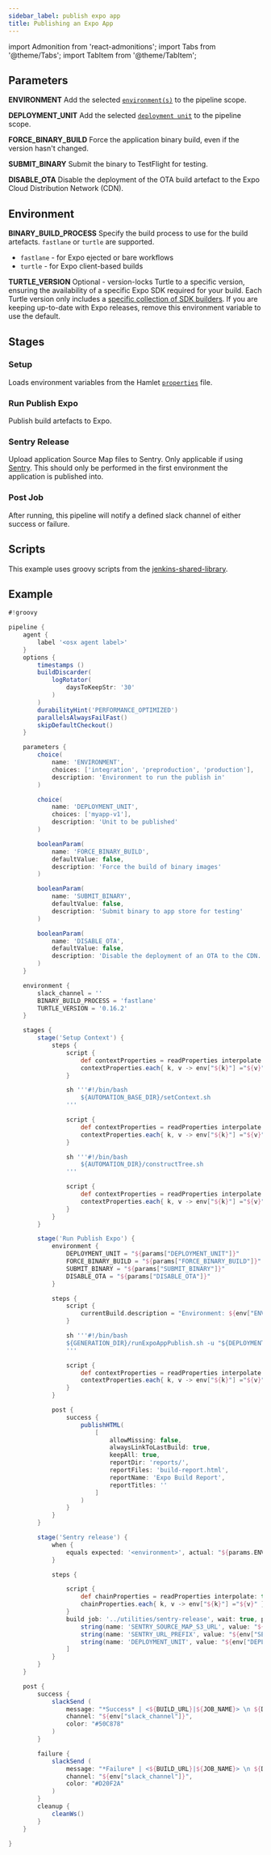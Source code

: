 ```yaml
---
sidebar_label: publish expo app
title: Publishing an Expo App
---
```

import Admonition from 'react-admonitions';
import Tabs from '@theme/Tabs';
import TabItem from '@theme/TabItem';

## Parameters

**ENVIRONMENT** 
Add the selected [`environment(s)`](../../../../../foundations/terminology#environment) to the pipeline scope.

**DEPLOYMENT_UNIT**
Add the selected [`deployment unit`](../../../../../foundations/lifecycle#deployment-units) to the pipeline scope.

**FORCE_BINARY_BUILD**
Force the application binary build, even if the version hasn't changed.

**SUBMIT_BINARY**
Submit the binary to TestFlight for testing.

**DISABLE_OTA**
Disable the deployment of the OTA build artefact to the Expo Cloud Distribution Network (CDN).

## Environment

**BINARY_BUILD_PROCESS**
Specify the build process to use for the build artefacts. `fastlane` or `turtle` are supported.
* `fastlane` - for Expo ejected or bare workflows
* `turtle` - for Expo client-based builds

**TURTLE_VERSION**
Optional - version-locks Turtle to a specific version, ensuring the availability of a specific Expo SDK required for your build.
Each Turtle version only includes a [specific collection of SDK builders](ttps://github.com/expo/turtle/tree/master/shellTarballs). If you are keeping up-to-date with Expo releases, remove this environment variable to use the default.

## Stages

### Setup
Loads environment variables from the Hamlet [`properties`](../properties/properties) file.

### Run Publish Expo
Publish build artefacts to Expo.

### Sentry Release
Upload application Source Map files to Sentry. Only applicable if using [Sentry](https://sentry.io/welcome/). This should only be performed in the first environment the application is published into.

### Post Job
After running, this pipeline will notify a defined slack channel of either success or failure.

## Scripts
This example uses groovy scripts from the [jenkins-shared-library](https://github.com/hamlet-io/jenkins-shared-library).

## Example
```groovy
#!groovy

pipeline {
    agent {
        label '<osx agent label>'
    }
    options {
        timestamps ()
        buildDiscarder(
            logRotator(
                daysToKeepStr: '30'
            )
        )
        durabilityHint('PERFORMANCE_OPTIMIZED')
        parallelsAlwaysFailFast()
        skipDefaultCheckout()
    }

    parameters {
        choice(
            name: 'ENVIRONMENT',
            choices: ['integration', 'preproduction', 'production'],
            description: 'Environment to run the publish in'
        )

        choice(
            name: 'DEPLOYMENT_UNIT',
            choices: ['myapp-v1'],
            description: 'Unit to be published'
        )

        booleanParam(
            name: 'FORCE_BINARY_BUILD',
            defaultValue: false,
            description: 'Force the build of binary images'
        )

        booleanParam(
            name: 'SUBMIT_BINARY',
            defaultValue: false,
            description: 'Submit binary to app store for testing'
        )

        booleanParam(
            name: 'DISABLE_OTA',
            defaultValue: false,
            description: 'Disable the deployment of an OTA to the CDN. Useful when doing library updates in binary images'
        )
    }

    environment {
        slack_channel = ''
        BINARY_BUILD_PROCESS = 'fastlane'
        TURTLE_VERSION = '0.16.2'
    }

    stages {
        stage('Setup Context') {
            steps {
                script {
                    def contextProperties = readProperties interpolate: true, file: "${env.properties_file}";
                    contextProperties.each{ k, v -> env["${k}"] ="${v}" }
                }

                sh '''#!/bin/bash
                    ${AUTOMATION_BASE_DIR}/setContext.sh
                '''

                script {
                    def contextProperties = readProperties interpolate: true, file: "${WORKSPACE}/context.properties";
                    contextProperties.each{ k, v -> env["${k}"] ="${v}" }
                }

                sh '''#!/bin/bash
                    ${AUTOMATION_DIR}/constructTree.sh
                '''

                script {
                    def contextProperties = readProperties interpolate: true, file: "${WORKSPACE}/context.properties";
                    contextProperties.each{ k, v -> env["${k}"] ="${v}" }
                }
            }
        }

        stage('Run Publish Expo') {
            environment {
                DEPLOYMENT_UNIT = "${params["DEPLOYMENT_UNIT"]}"
                FORCE_BINARY_BUILD = "${params["FORCE_BINARY_BUILD"]}"
                SUBMIT_BINARY = "${params["SUBMIT_BINARY"]}"
                DISABLE_OTA = "${params["DISABLE_OTA"]}"
            }

            steps {
                script {
                    currentBuild.description = "Environment: ${env["ENVIRONMENT"]} - Deployment unit: ${env["DEPLOYMENT_UNIT"]}"
                }

                sh '''#!/bin/bash
                ${GENERATION_DIR}/runExpoAppPublish.sh -u "${DEPLOYMENT_UNIT}"
                '''

                script {
                    def contextProperties = readProperties interpolate: true, file: "${WORKSPACE}/context.properties";
                    contextProperties.each{ k, v -> env["${k}"] ="${v}" }
                }
            }

            post {
                success {
                    publishHTML(
                        [
                            allowMissing: false,
                            alwaysLinkToLastBuild: true,
                            keepAll: true,
                            reportDir: 'reports/',
                            reportFiles: 'build-report.html',
                            reportName: 'Expo Build Report',
                            reportTitles: ''
                        ]
                    )
                }
            }
        }

        stage('Sentry release') {
            when {
                equals expected: '<environment>', actual: "${params.ENVIRONMENT}"
            }

            steps {

                script {
                    def chainProperties = readProperties interpolate: true, file: "${WORKSPACE}/chain.properties";
                    chainProperties.each{ k, v -> env["${k}"] ="${v}" }
                }
                build job: '../utilities/sentry-release', wait: true, parameters: [
                    string(name: 'SENTRY_SOURCE_MAP_S3_URL', value: "${env["SENTRY_SOURCE_MAP_S3_URL"]}"),
                    string(name: 'SENTRY_URL_PREFIX', value: "${env["SENTRY_URL_PREFIX"]}"),
                    string(name: 'DEPLOYMENT_UNIT', value: "${env["DEPLOYMENT_UNIT"]}")
                ]
            }
        }
    }

    post {
        success {
            slackSend (
                message: "*Success* | <${BUILD_URL}|${JOB_NAME}> \n ${DETAIL_MESSAGE}",
                channel: "${env["slack_channel"]}",
                color: "#50C878"
            )
        }

        failure {
            slackSend (
                message: "*Failure* | <${BUILD_URL}|${JOB_NAME}> \n ${DETAIL_MESSAGE}",
                channel: "${env["slack_channel"]}",
                color: "#D20F2A"
            )
        }
        cleanup {
            cleanWs()
        }
    }

}
```